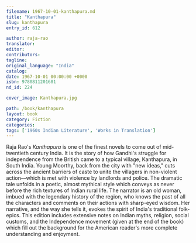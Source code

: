 ```yaml
---
filename: 1967-10-01-kanthapura.md
title: "Kanthapura"
slug: kanthapura
entry_id: 612

author: raja-rao
translator: 
editor: 
contributors: 
tagline: 
original_language: "India"
catalog: 
date: 1967-10-01 00:00:00 +0000 
isbn: 9780811201681
nd_id: 224

cover_image: Kanthapura.jpg

path: /book/kanthapura
layout: book
category: Fiction
categories: 
tags: ['1960s Indian Literature', 'Works in Translation']
---
```

Raja Rao's *Kanthapura* is one of the finest novels to come out of mid-twentieth century India. It is the story of how Gandhi's struggle for independence from the British came to a typical village, Kanthapura, in South India. Young Moorthy, back from the city with "new ideas," cuts across the ancient barriers of caste to unite the villagers in non-violent action––which is met with violence by landlords and police. The dramatic tale unfolds in a poetic, almost mythical style which conveys as never before the rich textures of Indian rural life. The narrator is an old woman, imbued with the legendary history of the region, who knows the past of all the characters and comments on their actions with sharp-eyed wisdom. Her narrative, and the way she tells it, evokes the spirit of India's traditional folk-epics. This edition includes extensive notes on Indian myths, religion, social customs, and the Independence movement (given at the end of the book) which fill out the background for the American reader's more complete understanding and enjoyment.





